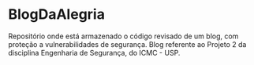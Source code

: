 # BlogDaAlegria
Repositório onde está armazenado o código revisado de um blog, com proteção a vulnerabilidades de segurança. Blog referente ao Projeto 2 da disciplina Engenharia de Segurança, do ICMC - USP.
